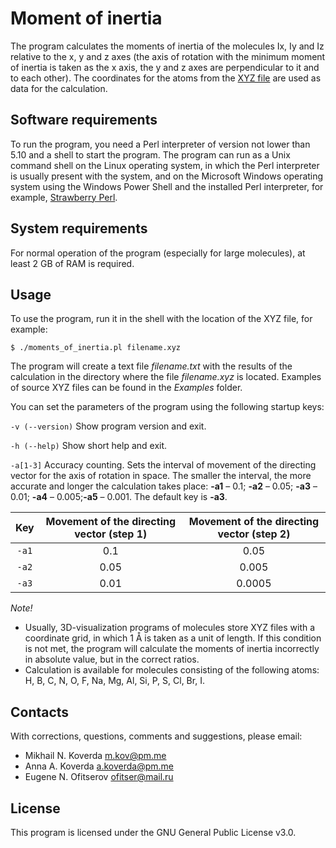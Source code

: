 # Moment of inertia

The program calculates the moments of inertia of the molecules Ix, Iy and Iz relative to the x, y and z axes (the axis of rotation with the minimum moment of inertia is taken as the x axis, the y and z axes are perpendicular to it and to each other). The coordinates for the atoms from the [XYZ file](https://en.wikipedia.org/wiki/XYZ_file_format) are used as data for the calculation.

## Software requirements

To run the program, you need a Perl interpreter of version not lower than 5.10 and a shell to start the program. The program can run as a Unix command shell on the Linux operating system, in which the Perl interpreter is usually present with the system, and on the Microsoft Windows operating system using the Windows Power Shell and the installed Perl interpreter, for example, [Strawberry Perl](http://strawberryperl.com/).

## System requirements

For normal operation of the program (especially for large molecules), at least 2 GB of RAM is required.

## Usage

To use the program, run it in the shell with the location of the XYZ file, for example:

```
$ ./moments_of_inertia.pl filename.xyz
```

The program will create a text file *filename.txt* with the results of the calculation in the directory where the file *filename.xyz* is located. Examples of source XYZ files can be found in the *Examples* folder.

You can set the parameters of the program using the following startup keys:

```-v (--version)``` Show program version and exit.

```-h (--help)``` Show short help and exit.

```-a[1-3]``` Accuracy counting. Sets the interval of movement of the directing vector for the axis of rotation in space. The smaller the interval, the more accurate and longer the calculation takes place: **-a1** – 0.1; **-a2** – 0.05; **-a3** – 0.01; **-a4** – 0.005;**-a5** – 0.001. The default key is **-a3**.

| Key | Movement of the directing vector (step 1) | Movement of the directing vector (step 2) |
|:----:|:----:|:----------:|
| ````-a1```` | 0.1 | 0.05 |
| ````-a2```` | 0.05 | 0.005 |
| ````-a3```` | 0.01 | 0.0005 |

*Note!*

* Usually, 3D-visualization programs of molecules store XYZ files with a coordinate grid, in which 1 Å is taken as a unit of length. If this condition is not met, the program will calculate the moments of inertia incorrectly in absolute value, but in the correct ratios.
* Calculation is available for molecules consisting of the following atoms: H, B, C, N, O, F, Na, Mg, Al, Si, P, S, Cl, Br, I.

## Contacts

With corrections, questions, comments and suggestions, please email:

* Mikhail N. Koverda m.kov@pm.me
* Anna A. Koverda a.koverda@pm.me
* Eugene N. Ofitserov ofitser@mail.ru

## License

This program is licensed under the GNU General Public License v3.0.